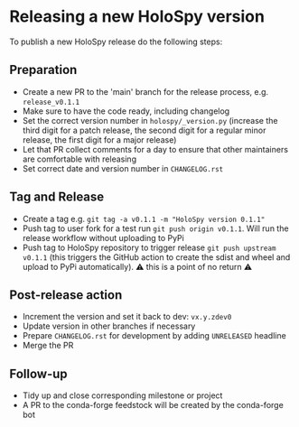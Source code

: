 # Releasing a new HoloSpy version

To publish a new HoloSpy release do the following steps:

## Preparation

- Create a new PR to the 'main' branch for the release process, e.g. `release_v0.1.1`
- Make sure to have the code ready, including changelog
- Set the correct version number in `holospy/_version.py` (increase the third
  digit for a patch release, the second digit for a regular minor release, the
  first digit for a major release)
- Let that PR collect comments for a day to ensure that other maintainers are comfortable
  with releasing
- Set correct date and version number in `CHANGELOG.rst`

## Tag and Release

- Create a tag e.g. `git tag -a v0.1.1 -m "HoloSpy version 0.1.1"`
- Push tag to user fork for a test run `git push origin v0.1.1`. Will run the release
  workflow without uploading to PyPi
- Push tag to HoloSpy repository to trigger release `git push upstream v0.1.1`
  (this triggers the GitHub action to create the sdist and wheel and upload to
  PyPi automatically). :warning: this is a point of no return :warning:

## Post-release action

- Increment the version and set it back to dev: `vx.y.zdev0`
- Update version in other branches if necessary
- Prepare `CHANGELOG.rst` for development by adding `UNRELEASED` headline
- Merge the PR

## Follow-up

- Tidy up and close corresponding milestone or project
- A PR to the conda-forge feedstock will be created by the conda-forge bot
